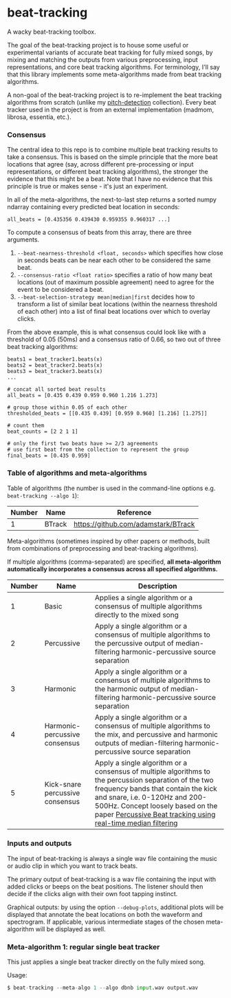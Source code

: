 # beat-tracking

A wacky beat-tracking toolbox.

The goal of the beat-tracking project is to house some useful or experimental variants of accurate beat tracking for fully mixed songs, by mixing and matching the outputs from various preprocessing, input representations, and core beat tracking algorithms. For terminology, I'll say that this library implements some meta-algorithms made from beat tracking algorithms.

A non-goal of the beat-tracking project is to re-implement the beat tracking algorithms from scratch (unlike my [pitch-detection](https://github.com/sevagh/pitch-detection) collection). Every beat tracker used in the project is from an external implementation (madmom, librosa, essentia, etc.).

### Consensus

The central idea to this repo is to combine multiple beat tracking results to take a consensus. This is based on the simple principle that the more beat locations that agree (say, across different pre-processing or input representations, or different beat tracking algorithms), the stronger the evidence that this might be a beat. Note that I have no evidence that this principle is true or makes sense - it's just an experiment.

In all of the meta-algorithms, the next-to-last step returns a sorted numpy ndarray containing every predicted beat location in seconds:
```
all_beats = [0.435356 0.439430 0.959355 0.960317 ...]
```

To compute a consensus of beats from this array, there are three arguments.
1. `--beat-nearness-threshold <float, seconds>` which specifies how close in seconds beats can be near each other to be considered the same beat.
2. `--consensus-ratio <float ratio>` specifies a ratio of how many beat locations (out of maximum possible agreement) need to agree for the event to be considered a beat.
3. `--beat-selection-strategy mean|median|first` decides how to transform a list of similar beat locations (within the nearness threshold of each other) into a list of final beat locations over which to overlay clicks.


From the above example, this is what consensus could look like with a threshold of 0.05 (50ms) and a consensus ratio of 0.66, so two out of three beat tracking algorithms:
```
beats1 = beat_tracker1.beats(x)
beats2 = beat_tracker2.beats(x)
beats3 = beat_tracker3.beats(x)
...

# concat all sorted beat results
all_beats = [0.435 0.439 0.959 0.960 1.216 1.273]

# group those within 0.05 of each other
thresholded_beats = [[0.435 0.439] [0.959 0.960] [1.216] [1.275]]

# count them
beat_counts = [2 2 1 1]

# only the first two beats have >= 2/3 agreements
# use first beat from the collection to represent the group
final_beats = [0.435 0.959]
```

### Table of algorithms and meta-algorithms

Table of algorithms (the number is used in the command-line options e.g. `beat-tracking --algo 1`):

| Number | Name | Reference |
|--------|------|-------|
| 1      | BTrack | https://github.com/adamstark/BTrack |

Meta-algorithms (sometimes inspired by other papers or methods, built from combinations of preprocessing and beat-tracking algorithms).

If multiple algorithms (comma-separated) are specified, **all meta-algorithm automatically incorporates a consensus across all specified algorithms.**

| Number | Name | Description |
|--------|------|-------------|
| 1      | Basic  | Applies a single algorithm or a consensus of multiple algorithms directly to the mixed song |
| 2      | Percussive  | Apply a single algorithm or a consensus of multiple algorithms to the percussive output of median-filtering harmonic-percussive source separation |
| 3      | Harmonic  | Apply a single algorithm or a consensus of multiple algorithms to the harmonic output of median-filtering harmonic-percussive source separation |
| 4      | Harmonic-percussive consensus  | Apply a single algorithm or a consensus of multiple algorithms to the mix, and percussive and harmonic outputs of median-filtering harmonic-percussive source separation |
| 5      | Kick-snare percussive consensus | Apply a single algorithm or a consensus of multiple algorithms to the percussion separation of the two frequency bands that contain the kick and snare, i.e. 0-120Hz and 200-500Hz. Concept loosely based on the paper [Percussive Beat tracking using real-time median filtering](http://www.adamstark.co.uk/pdf/papers/percussive-beat-tracking-2013.pdf) |

### Inputs and outputs

The input of beat-tracking is always a single wav file containing the music or audio clip in which you want to track beats.

The primary output of beat-tracking is a wav file containing the input with added clicks or beeps on the beat positions. The listener should then decide if the clicks align with their own foot tapping instinct.

Graphical outputs: by using the option `--debug-plots`, additional plots will be displayed that annotate the beat locations on both the waveform and spectrogram. If applicable, various intermediate stages of the chosen meta-algorithm will be displayed as well.

### Meta-algorithm 1: regular single beat tracker

This just applies a single beat tracker directly on the fully mixed song.

Usage:

```python
$ beat-tracking --meta-algo 1 --algo dbnb input.wav output.wav
```
